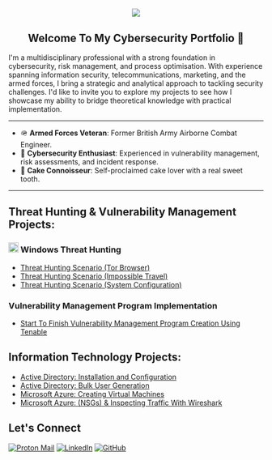 <h1 align="center">
    <img src="https://readme-typing-svg.herokuapp.com/?font=Righteous&size=35&color=000000&center=true&vCenter=true&width=500&height=70&duration=2000&lines=Hey!+👋;+I'm+Ruben+Clarke!;" />
</h1>


<h2 align="center"> Welcome To My Cybersecurity Portfolio 🔐</h2>

I'm a multidisciplinary professional with a strong foundation in cybersecurity, risk management, and process optimisation. With experience spanning information security, telecommunications, marketing, and the armed forces, I bring a strategic and analytical approach to tackling security challenges.  I'd like to invite you to explore my projects to see how I showcase my ability to bridge theoretical knowledge with practical implementation.

---

<p></p>

- 🪖 **Armed Forces Veteran**: Former British Army Airborne Combat Engineer.
- 🔐 **Cybersecurity Enthusiast**: Experienced in vulnerability management, risk assessments, and incident response.
- 🍰 **Cake Connoisseur**: Self-proclaimed cake lover with a real sweet tooth.

---

## Threat Hunting & Vulnerability Management Projects:
 

### <img alt= "windows logo" src="https://i.imgur.com/KcrV0u6.png" width="20"> Windows Threat Hunting
  - [Threat Hunting Scenario (Tor Browser)](https://github.com/itsrubenclarke/Threat-Hunting/blob/main/Windows-Threats/Tor-Browser/README.md)  
  - [Threat Hunting Scenario (Impossible Travel)](https://github.com/itsrubenclarke/Threat-Hunting/blob/main/Windows-Threats/Impossible-Travel/README.md)
  - [Threat Hunting Scenario (System Configuration)](https://github.com/itsrubenclarke/Threat-Hunting/blob/main/Windows-Threats/System-Configuration/README.md)

### Vulnerability Management Program Implementation
  - [Start To Finish Vulnerability Management Program Creation Using Tenable](https://github.com/itsrubenclarke/vulnerability-management-program/blob/main/README.md)


<!--

### Security Operations & Incident Response / Cloud Cybersecurity Project
  - [Creating & Securing a SOC/Honeynet in Azure With Live Attack Traffic](https://github.com)

### NIST CSF 2.0 Framework - Governance, Risk and Compliance Capstone Project
  - [Design Comprehensive Corporate Cybersecurity Program](https://github.com) 

-->


##  Information Technology Projects:
  - [Active Directory: Installation and Configuration](https://github.com/itsrubenclarke/ad-install-and-config)   
  - [Active Directory: Bulk User Generation](https://github.com/itsrubenclarke/ad-bulk-user-generation)
  - [Microsoft Azure: Creating Virtual Machines](https://github.com/itsrubenclarke/azure-vm-setup)
  - [Microsoft Azure: (NSGs) & Inspecting Traffic With Wireshark](https://github.com/itsrubenclarke/azure-network-traffic-analysis)

    
## Let's Connect
[![Proton Mail](https://img.shields.io/badge/Proton%20Mail-000000?logo=protonmail&logoColor=fff)](mailto:ruclarke@protonmail.com)
[![LinkedIn](https://img.shields.io/badge/LinkedIn-Connect-black?logo=linkedin)](https://www.linkedin.com/in/itsrubenclarke/)
[![GitHub](https://img.shields.io/badge/GitHub-itsrubenclarke-black?logo=github)](https://github.com/itsrubenclarke)
